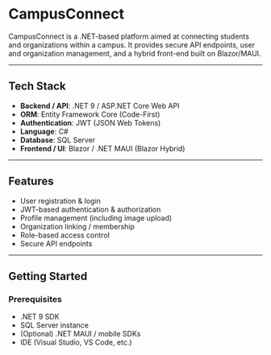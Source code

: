 # CampusConnect

CampusConnect is a .NET-based platform aimed at connecting students and organizations within a campus. It provides secure API endpoints, user and organization management, and a hybrid front-end built on Blazor/MAUI.

---

## Tech Stack

- **Backend / API**: .NET 9 / ASP.NET Core Web API  
- **ORM**: Entity Framework Core (Code-First)  
- **Authentication**: JWT (JSON Web Tokens)  
- **Language**: C#  
- **Database**: SQL Server  
- **Frontend / UI**: Blazor / .NET MAUI (Blazor Hybrid)  

---

## Features

- User registration & login  
- JWT-based authentication & authorization  
- Profile management (including image upload)  
- Organization linking / membership  
- Role-based access control  
- Secure API endpoints  

---

## Getting Started

### Prerequisites

- .NET 9 SDK  
- SQL Server instance  
- (Optional) .NET MAUI / mobile SDKs  
- IDE (Visual Studio, VS Code, etc.)
